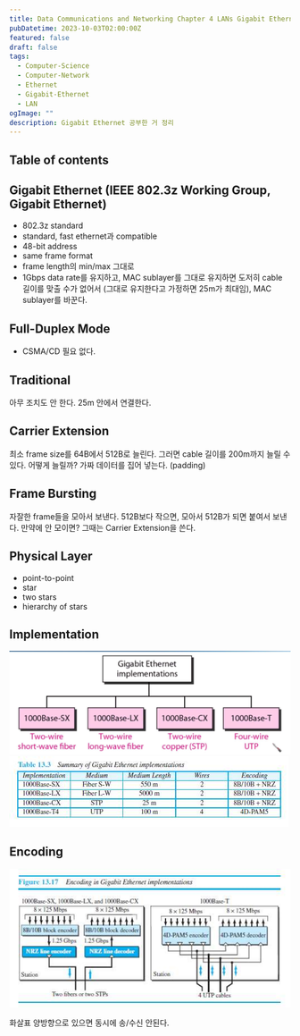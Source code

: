 ```yaml
---
title: Data Communications and Networking Chapter 4 LANs Gigabit Ethernet
pubDatetime: 2023-10-03T02:00:00Z
featured: false
draft: false
tags:
  - Computer-Science
  - Computer-Network
  - Ethernet
  - Gigabit-Ethernet
  - LAN
ogImage: ""
description: Gigabit Ethernet 공부한 거 정리
---
```


## Table of contents

## Gigabit Ethernet (IEEE 802.3z Working Group, Gigabit Ethernet)

- 802.3z standard
- standard, fast ethernet과 compatible
- 48-bit address
- same frame format
- frame length의 min/max 그대로
- 1Gbps data rate를 유지하고, MAC sublayer를 그대로 유지하면 도저히 cable 길이를 맞출 수가 없어서 (그대로 유지한다고 가정하면 25m가 최대임), MAC sublayer를 바꾼다.

## Full-Duplex Mode

- CSMA/CD 필요 없다.

## Traditional

아무 조치도 안 한다.
25m 안에서 연결한다.

## Carrier Extension

최소 frame size를 64B에서 512B로 늘린다.
그러면 cable 길이를 200m까지 늘릴 수 있다.
어떻게 늘릴까?
가짜 데이터를 집어 넣는다. (padding)

## Frame Bursting

자잘한 frame들을 모아서 보낸다.
512B보다 작으면, 모아서 512B가 되면 붙여서 보낸다.
만약에 안 모이면? 그때는 Carrier Extension을 쓴다.

## Physical Layer

- point-to-point
- star
- two stars
- hierarchy of stars

## Implementation

![](/src/assets/image/data-communications-and-networking-chapter-4-lans-gigabit-ethernet-1696267129485.jpeg)
![](/src/assets/image/data-communications-and-networking-chapter-4-lans-gigabit-ethernet-1696266973254.jpeg)

## Encoding

![](/src/assets/image/data-communications-and-networking-chapter-4-lans-gigabit-ethernet-1696267212787.jpeg)

화살표 양방향으로 있으면 동시에 송/수신 안된다.
